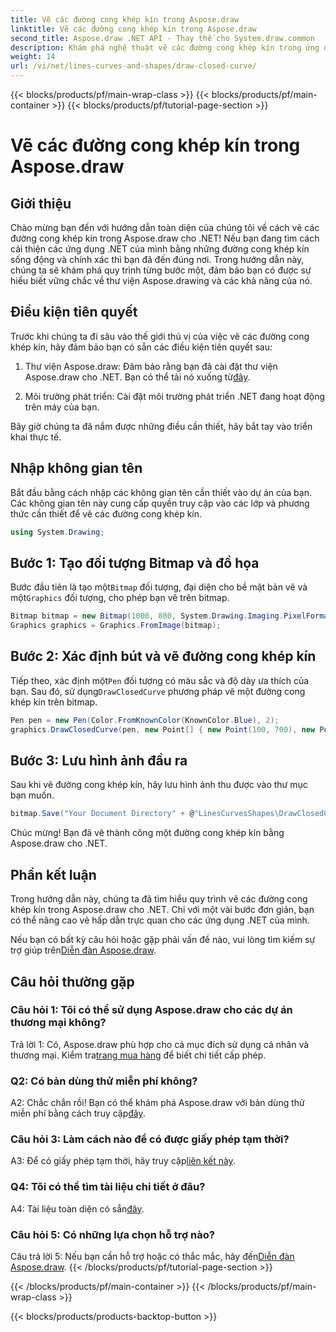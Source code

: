 ```yaml
---
title: Vẽ các đường cong khép kín trong Aspose.draw
linktitle: Vẽ các đường cong khép kín trong Aspose.draw
second_title: Aspose.draw .NET API - Thay thế cho System.draw.common
description: Khám phá nghệ thuật vẽ các đường cong khép kín trong ứng dụng .NET với Aspose.drawing. Nâng cao hình ảnh của bạn một cách dễ dàng.
weight: 14
url: /vi/net/lines-curves-and-shapes/draw-closed-curve/
---
```


{{< blocks/products/pf/main-wrap-class >}}
{{< blocks/products/pf/main-container >}}
{{< blocks/products/pf/tutorial-page-section >}}

# Vẽ các đường cong khép kín trong Aspose.draw

## Giới thiệu

Chào mừng bạn đến với hướng dẫn toàn diện của chúng tôi về cách vẽ các đường cong khép kín trong Aspose.draw cho .NET! Nếu bạn đang tìm cách cải thiện các ứng dụng .NET của mình bằng những đường cong khép kín sống động và chính xác thì bạn đã đến đúng nơi. Trong hướng dẫn này, chúng ta sẽ khám phá quy trình từng bước một, đảm bảo bạn có được sự hiểu biết vững chắc về thư viện Aspose.drawing và các khả năng của nó.

## Điều kiện tiên quyết

Trước khi chúng ta đi sâu vào thế giới thú vị của việc vẽ các đường cong khép kín, hãy đảm bảo bạn có sẵn các điều kiện tiên quyết sau:

1.  Thư viện Aspose.draw: Đảm bảo rằng bạn đã cài đặt thư viện Aspose.draw cho .NET. Bạn có thể tải nó xuống từ[đây](https://releases.aspose.com/drawing/net/).

2. Môi trường phát triển: Cài đặt môi trường phát triển .NET đang hoạt động trên máy của bạn.

Bây giờ chúng ta đã nắm được những điều cần thiết, hãy bắt tay vào triển khai thực tế.

## Nhập không gian tên

Bắt đầu bằng cách nhập các không gian tên cần thiết vào dự án của bạn. Các không gian tên này cung cấp quyền truy cập vào các lớp và phương thức cần thiết để vẽ các đường cong khép kín.

```csharp
using System.Drawing;
```

## Bước 1: Tạo đối tượng Bitmap và đồ họa

 Bước đầu tiên là tạo một`Bitmap` đối tượng, đại diện cho bề mặt bản vẽ và một`Graphics` đối tượng, cho phép bạn vẽ trên bitmap.

```csharp
Bitmap bitmap = new Bitmap(1000, 800, System.Drawing.Imaging.PixelFormat.Format32bppPArgb);
Graphics graphics = Graphics.FromImage(bitmap);
```

## Bước 2: Xác định bút và vẽ đường cong khép kín

 Tiếp theo, xác định một`Pen` đối tượng có màu sắc và độ dày ưa thích của bạn. Sau đó, sử dụng`DrawClosedCurve` phương pháp vẽ một đường cong khép kín trên bitmap.

```csharp
Pen pen = new Pen(Color.FromKnownColor(KnownColor.Blue), 2);
graphics.DrawClosedCurve(pen, new Point[] { new Point(100, 700), new Point(350, 600), new Point(500, 500), new Point(650, 600), new Point(900, 700) });
```

## Bước 3: Lưu hình ảnh đầu ra

Sau khi vẽ đường cong khép kín, hãy lưu hình ảnh thu được vào thư mục bạn muốn.

```csharp
bitmap.Save("Your Document Directory" + @"LinesCurvesShapes\DrawClosedCurve_out.png");
```

Chúc mừng! Bạn đã vẽ thành công một đường cong khép kín bằng Aspose.draw cho .NET.

## Phần kết luận

Trong hướng dẫn này, chúng ta đã tìm hiểu quy trình vẽ các đường cong khép kín trong Aspose.draw cho .NET. Chỉ với một vài bước đơn giản, bạn có thể nâng cao vẻ hấp dẫn trực quan cho các ứng dụng .NET của mình.

 Nếu bạn có bất kỳ câu hỏi hoặc gặp phải vấn đề nào, vui lòng tìm kiếm sự trợ giúp trên[Diễn đàn Aspose.draw](https://forum.aspose.com/c/diagram/17).

## Câu hỏi thường gặp

### Câu hỏi 1: Tôi có thể sử dụng Aspose.draw cho các dự án thương mại không?

 Trả lời 1: Có, Aspose.draw phù hợp cho cả mục đích sử dụng cá nhân và thương mại. Kiểm tra[trang mua hàng](https://purchase.aspose.com/buy) để biết chi tiết cấp phép.

### Q2: Có bản dùng thử miễn phí không?

 A2: Chắc chắn rồi! Bạn có thể khám phá Aspose.draw với bản dùng thử miễn phí bằng cách truy cập[đây](https://releases.aspose.com/).

### Câu hỏi 3: Làm cách nào để có được giấy phép tạm thời?

 A3: Để có giấy phép tạm thời, hãy truy cập[liên kết này](https://purchase.aspose.com/temporary-license/).

### Q4: Tôi có thể tìm tài liệu chi tiết ở đâu?

 A4: Tài liệu toàn diện có sẵn[đây](https://reference.aspose.com/drawing/net/).

### Câu hỏi 5: Có những lựa chọn hỗ trợ nào?

 Câu trả lời 5: Nếu bạn cần hỗ trợ hoặc có thắc mắc, hãy đến[Diễn đàn Aspose.draw](https://forum.aspose.com/c/diagram/17).
{{< /blocks/products/pf/tutorial-page-section >}}

{{< /blocks/products/pf/main-container >}}
{{< /blocks/products/pf/main-wrap-class >}}

{{< blocks/products/products-backtop-button >}}

